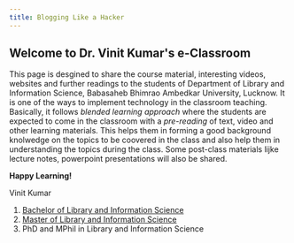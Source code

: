 ```yaml
---
title: Blogging Like a Hacker
---
```

## Welcome to Dr. Vinit Kumar's e-Classroom

This page is desgined to share the course material, interesting videos, websites and further readings to the students of Department of Library and Information Science, Babasaheb Bhimrao Ambedkar University, Lucknow. It is one of the ways to implement technology in the classroom teaching. Basically, it follows _blended learning approach_ where the students are expected to come in the classroom with a _pre-reading_ of text, video and other learning materials. This helps them in forming a good background knolwedge on the topics to be coovered in the class and also help them in understanding the topics during the class. Some post-class materials lijke lecture notes, powerpoint presentations will also be shared. 

**Happy Learning!**

Vinit Kumar

1. [Bachelor of Library and Information Science](https://dlisbbau.github.io/blis/)
2. [Master of Library and Information Science](https://dlisbbau.github.io/blis/)
3. PhD and MPhil in Library and Information Science
